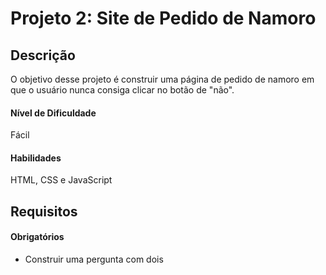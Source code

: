 # Projeto 2: Site de Pedido de Namoro

## Descrição 

O objetivo desse projeto é construir uma página de pedido de namoro em que o usuário nunca consiga clicar no botão de "não".

#### Nível de Dificuldade

Fácil

#### Habilidades

HTML, CSS e JavaScript

## Requisitos

#### Obrigatórios

* Construir uma pergunta com dois 

